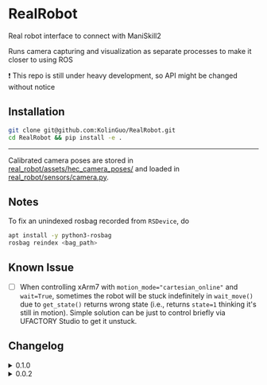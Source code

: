 # RealRobot
Real robot interface to connect with ManiSkill2

Runs camera capturing and visualization as separate processes to make it closer to using ROS

:exclamation: This repo is still under heavy development, so API might be changed without notice

## Installation

```bash
git clone git@github.com:KolinGuo/RealRobot.git
cd RealRobot && pip install -e .
```

---

Calibrated camera poses are stored in [real_robot/assets/hec_camera_poses/](real_robot/assets/hec_camera_poses) and
loaded in [real_robot/sensors/camera.py](real_robot/sensors/camera.py).

## Notes

To fix an unindexed rosbag recorded from `RSDevice`, do
```bash
apt install -y python3-rosbag
rosbag reindex <bag_path>
```

## Known Issue
- [ ] When controlling xArm7 with `motion_mode="cartesian_online"` and `wait=True`,
  sometimes the robot will be stuck indefinitely in `wait_move()` due to `get_state()`
  returns wrong state (i.e., returns `state=1` thinking it's still in motion).
  Simple solution can be just to control briefly via UFACTORY Studio to get it unstuck.

## Changelog

<details>
<summary>0.1.0</summary>
<p>

### New features
* Added `SharedObject` to create/mount objects stored in `SharedMemory`
* Enabled `RSDevice` to run as a separate process (now `Camera` will create
  `RSDevice` as a separate process)
* Enabled `RSDevice` to record camera streams as a rosbag file
* Enabled `XArm7` to run as a separate process (for streaming robot states)
* Enabled `CV2Visualizer` and `O3DGUIVisualizer` to run as separate processes (for visualization)
* Added a default `FileHandler` to all Logger created through `real_robot.utils.logger.get_logger`
* Allow enabling selected camera streams from `RSDevice` and `sensors.camera.Camera`

### API changes
* `real_robot.agents.xarm`
  * Change `XArm7` parameters for clarity (`safety_boundary` => `safety_boundary_mm`, `boundary_clip_eps` => `boundary_clip_mm`)
  * Add `get_gripper_position()` to get gripper opening width in mm or m
  * Add `gripper_speed` parameter to `set_action()` to control gripper speed
* `real_robot.utils.visualization.visualizer`
  * Rename `Visualizer` method `show_observation()` => `show_obs()`
* `real_robot.sensors.camera`
  * `CameraConfig` now accepts a `config` parameter
  * Rename `CameraConfig` parameter `parent_pose_fn` => `parent_pose_so_name`
* `real_robot.utils.realsense`
  * `RSDevice` now accepts `device_sn` instead of an `rs.device`
  * `RSDevice` now accepts `config` as parameter (`width`, `height`, `fps`) instead of `rs.config`

### Other changes
* `real_robot.agents.xarm`
  * `XArm7` will not clear *"Safety Boundary Limit"* error automatically in `set_action()`
  * For `motion_mode == "position"`, switch from using `set_tool_position()` to `set_position()`
  * Enable gripper and set to maximum speed in `reset()`
* Remove all Loggers created as global variables (they will be created
  at import, which might not be saved under `REAL_ROBOT_LOG_DIR`)
* Bugfix in xArm-Python-SDK: enable `wait=True` for modes other than position mode

</p>
</details>

<details>
<summary>0.0.2</summary>
<p>

* Added motion_mode to XArm7 agent
* Added several control_mode: `pd_ee_pos`, `pd_ee_pose_axangle`,
`pd_ee_delta_pose_axangle`, `pd_ee_pose_quat`, `pd_ee_delta_pose_quat`

</p>
</details>
